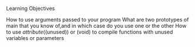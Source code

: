 Learning Objectives

How to use arguments passed to your program
What are two prototypes of main that you know of,and in which case do you use one or the other
How to use _attribute_((unused)) or (void) to compile functions with unused variables or parameters
